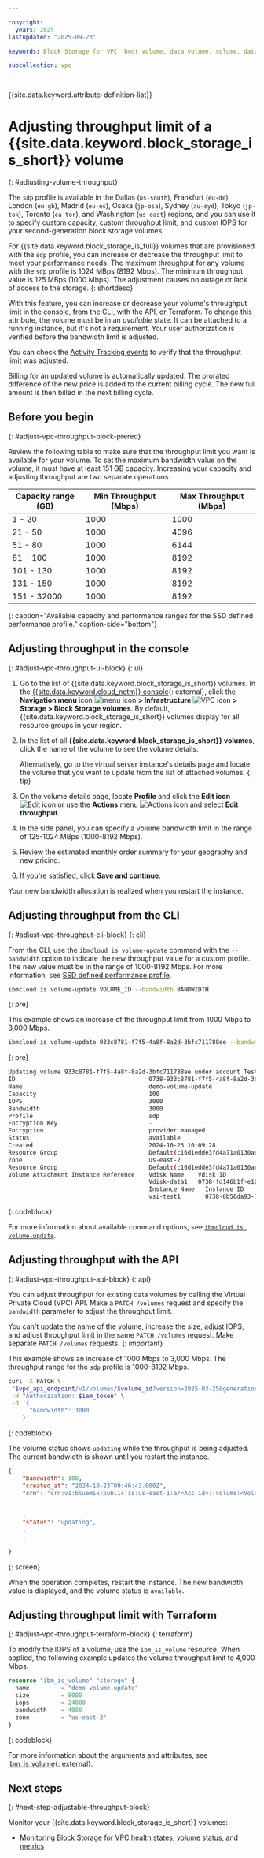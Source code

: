 ```yaml
---

copyright:
  years: 2025
lastupdated: "2025-09-23"

keywords: Block Storage for VPC, boot volume, data volume, volume, data storage, virtual server instance, instance, adjustable volume, throughput, bandwidth

subcollection: vpc

---
```


{{site.data.keyword.attribute-definition-list}}

# Adjusting throughput limit of a {{site.data.keyword.block_storage_is_short}} volume
{: #adjusting-volume-throughput}

The `sdp` profile is available in the Dallas (`us-south`), Frankfurt (`eu-de`), London (`eu-gb`), Madrid (`eu-es`), Osaka (`jp-osa`), Sydney (`au-syd`), Tokyo (`jp-tok`), Toronto (`ca-tor`), and Washington (`us-east`) regions, and you can use it to specify custom capacity, custom throughput limit, and custom IOPS for your second-generation block storage volumes.

For {{site.data.keyword.block_storage_is_full}} volumes that are provisioned with the `sdp` profile, you can increase or decrease the throughput limit to meet your performance needs. The maximum throughput for any volume with the `sdp` profile is 1024 MBps (8192 Mbps). The minimum throughput value is 125 MBps (1000 Mbps). The adjustment causes no outage or lack of access to the storage.
{: shortdesc}

With this feature, you can increase or decrease your volume's throughput limit in the console, from the CLI, with the API, or Terraform. To change this attribute, the volume must be in an _available_ state. It can be attached to a running instance, but it's not a requirement. Your user authorization is verified before the bandwidth limit is adjusted.

You can check the [Activity Tracking events](/docs/vpc?topic=vpc-at_events) to verify that the throughput limit was adjusted.

Billing for an updated volume is automatically updated. The prorated difference of the new price is added to the current billing cycle. The new full amount is then billed in the next billing cycle.

## Before you begin
{: #adjust-vpc-throughput-block-prereq}

Review the following table to make sure that the throughput limit you want is available for your volume. To set the maximum bandwidth value on the volume, it must have at least 151 GB capacity. Increasing your capacity and adjusting throughput are two separate operations.

| Capacity range (GB) | Min Throughput (Mbps) | Max Throughput (Mbps)  |
|---------------------|-----------------------|------------------------|
| 1 - 20              | 1000                  |          1000          |
| 21 - 50             | 1000                  |          4096          |
| 51 - 80             | 1000                  |          6144          |
| 81 - 100            | 1000                  |          8192          |
| 101 - 130           | 1000                  |          8192          |
| 131 - 150           | 1000                  |          8192          |
| 151 - 32000         | 1000                  |          8192          |
{: caption="Available capacity and performance ranges for the SSD defined performance profile." caption-side="bottom"}

## Adjusting throughput in the console
{: #adjust-vpc-throughput-ui-block}
{: ui}

1. Go to the list of {{site.data.keyword.block_storage_is_short}} volumes. In the [{{site.data.keyword.cloud_notm}} console](/login){: external}, click the **Navigation menu** icon ![menu icon](../icons/icon_hamburger.svg) **> Infrastructure** ![VPC icon](../icons/vpc.svg) **> Storage > Block Storage volumes**. By default, {{site.data.keyword.block_storage_is_short}} volumes display for all resource groups in your region.
1. In the list of all **{{site.data.keyword.block_storage_is_short}} volumes**, click the name of the volume to see the volume details.

   Alternatively, go to the virtual server instance's details page and locate the volume that you want to update from the list of attached volumes.
   {: tip}

1. On the volume details page, locate **Profile** and click the **Edit icon** ![Edit icon](../icons/edit-tagging.svg "Edit") or use the **Actions** menu ![Actions icon](../icons/action-menu-icon.svg "Actions") and select **Edit throughput**.
1. In the side panel, you can specify a volume bandwidth limit in the range of 125-1024 MBps (1000-8192 Mbps).
1. Review the estimated monthly order summary for your geography and new pricing.
1. If you're satisfied, click **Save and continue**.

Your new bandwidth allocation is realized when you restart the instance.

## Adjusting throughput from the CLI
{: #adjust-vpc-throughput-cli-block}
{: cli}

From the CLI, use the `ibmcloud is volume-update` command with the `--bandwidth` option to indicate the new throughput value for a custom profile. The new value must be in the range of 1000-8192 Mbps. For more information, see [SSD defined performance profile](/docs/vpc?topic=vpc-block-storage-profiles&interface=cli#defined-performance-profile).

```sh
ibmcloud is volume-update VOLUME_ID --bandwidth BANDWIDTH
```
{: pre}

This example shows an increase of the throughput limit from 1000 Mbps to 3,000 Mbps.

```sh
ibmcloud is volume-update 933c8781-f7f5-4a8f-8a2d-3bfc711788ee --bandwidth 3000
```
{: pre}

```sh
Updating volume 933c8781-f7f5-4a8f-8a2d-3bfc711788ee under account Test Account as user test.user@ibm.com...
ID                                      0738-933c8781-f7f5-4a8f-8a2d-3bfc711788ee
Name                                    demo-volume-update
Capacity                                100
IOPS                                    3000
Bandwidth                               3000
Profile                                 sdp
Encryption Key                          -
Encryption                              provider managed
Status                                  available
Created                                 2024-10-23 10:09:28
Resource Group                          Default(c16d1edde3fd4a71a0130aed371405a0)
Zone                                    us-east-2
Resource Group                          Default(c16d1edde3fd4a71a0130aed371405a0)
Volume Attachment Instance Reference    Vdisk Name    Vdisk ID                                    Vdisk Type   Auto Delete
                                        Vdisk-data1   0738-fd146b1f-e1bb-4eab-ba78-3109e6bc3a2d   data         true
    									Instance Name   Instance ID
       									vsi-test1       0738-8b56da93-7990-4ccf-9dc5-5aee6a5f08f9
```
{: codeblock}

For more information about available command options, see [`ibmcloud is volume-update`](/docs/cli?topic=cli-vpc-reference#volume-update).

## Adjusting throughput with the API
{: #adjust-vpc-throughput-api-block}
{: api}

You can adjust throughput for existing data volumes by calling the Virtual Private Cloud (VPC) API. Make a `PATCH /volumes` request and specify the `bandwidth` parameter to adjust the throughput limit.

You can't update the name of the volume, increase the size, adjust IOPS, and adjust throughput limit in the same `PATCH /volumes` request. Make separate `PATCH /volumes` requests.
{: important}

This example shows an increase of 1000 Mbps to 3,000 Mbps. The throughput range for the `sdp` profile is 1000-8192 Mbps.

```sh
curl -X PATCH \
 "$vpc_api_endpoint/v1/volumes/$volume_id?version=2025-03-25&generation=2" \
 -H "Authorization: $iam_token" \
 -d '{
      "bandwidth": 3000
    }'
```
{: codeblock}

The volume status shows `updating` while the throughput is being adjusted. The current bandwidth is shown until you restart the instance.
```json
{
	"bandwidth": 100,
	"created_at": "2024-10-23T09:46:43.000Z",
	"crn": "crn:v1:bluemix:public:is:us-east-1:a/<Acc id>::volume:<Volume ID>",
    .
    .
    .
	"status": "updating",
    .
    .
    .
}
```
{: screen}

When the operation completes, restart the instance. The new bandwidth value is displayed, and the volume status is `available`.

## Adjusting throughput limit with Terraform
{: #adjust-vpc-throughput-terraform-block}
{: terraform}

To modify the IOPS of a volume, use the `ibm_is_volume` resource. When applied, the following example updates the volume throughput limit to 4,000 Mbps.

```terraform
resource "ibm_is_volume" "storage" {
  name         = "demo-volume-update"
  size         = 8000
  iops         = 24000
  bandwidth    = 4000
  zone         = "us-east-2"
}
```
{: codeblock}

For more information about the arguments and attributes, see [ibm_is_volume](https://registry.terraform.io/providers/IBM-Cloud/ibm/latest/docs/resources/is_volume){: external}.

## Next steps
{: #next-step-adjustable-throughput-block}

Monitor your {{site.data.keyword.block_storage_is_short}} volumes:
- [Monitoring Block Storage for VPC health states, volume status, and metrics](/docs/vpc?topic=vpc-block-storage-vpc-monitoring)
